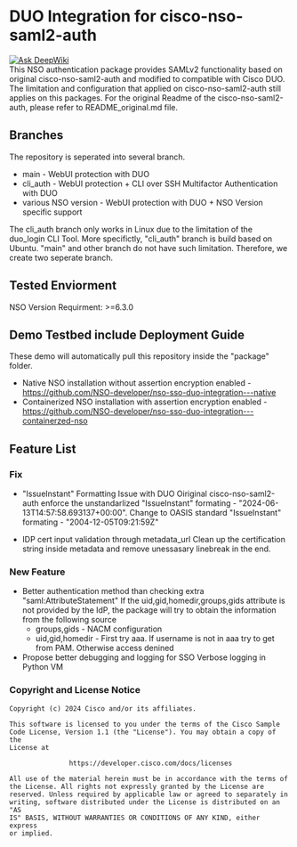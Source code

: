 # DUO Integration for cisco-nso-saml2-auth
[![Ask DeepWiki](https://deepwiki.com/badge.svg)](https://deepwiki.com/NSO-developer/nso-sso-duo-integration-package)  
This NSO authentication package provides SAMLv2 functionality based on original cisco-nso-saml2-auth and modified to compatible with Cisco DUO.  The limitation and configuration that applied on cisco-nso-saml2-auth still applies on this packages. For the original Readme of the cisco-nso-saml2-auth, please refer to README_original.md file. 

## Branches
The repository is seperated into several branch. 
* main - WebUI protection with DUO
* cli_auth -  WebUI protection + CLI over SSH Multifactor Authentication with DUO
* various NSO version - WebUI protection with DUO + NSO Version specific support

The cli_auth branch only works in Linux due to the limitation of the duo_login CLI Tool. More specifictly, "cli_auth" branch is build based on Ubuntu. "main" and other branch do not have such limitation. Therefore, we create two seperate branch.

## Tested Enviorment
NSO Version Requirment: >=6.3.0

## Demo Testbed include Deployment Guide
These demo will automatically pull this repository inside the "package" folder. 
* Native NSO installation without assertion encryption enabled - https://github.com/NSO-developer/nso-sso-duo-integration---native 
* Containerized NSO installation with assertion encryption enabled - https://github.com/NSO-developer/nso-sso-duo-integration---containerzed-nso 

## Feature List
### Fix 
* "IssueInstant" Formatting Issue with DUO
Oiriginal cisco-nso-saml2-auth enforce the unstandarlized "IssueInstant" formating - "2024-06-13T14:57:58.693137+00:00". Change to OASIS standard "IssueInstant" formating - "2004-12-05T09:21:59Z"

* IDP cert input validation through metadata_url
 Clean up the certification string inside metadata and remove unessasary linebreak in the end. 


### New Feature
* Better authentication method than checking extra "saml:AttributeStatement"
If the uid,gid,homedir,groups,gids attribute is not provided by the IdP, the package will try to obtain the information from the following source
    * groups,gids  - NACM configuration
    * uid,gid,homedir - First try aaa. If username is not in aaa try to get from PAM. Otherwise access denined
* Propose better debugging and logging for SSO
Verbose logging in Python VM



### Copyright and License Notice
``` 
Copyright (c) 2024 Cisco and/or its affiliates.

This software is licensed to you under the terms of the Cisco Sample
Code License, Version 1.1 (the "License"). You may obtain a copy of the
License at

               https://developer.cisco.com/docs/licenses

All use of the material herein must be in accordance with the terms of
the License. All rights not expressly granted by the License are
reserved. Unless required by applicable law or agreed to separately in
writing, software distributed under the License is distributed on an "AS
IS" BASIS, WITHOUT WARRANTIES OR CONDITIONS OF ANY KIND, either express
or implied.
``` 
